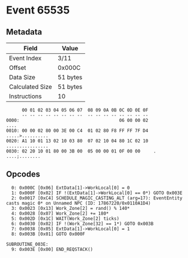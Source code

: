 # Event 65535

## Metadata

| Field           | Value    |
|-----------------|----------|
| Event Index     | 3/11     |
| Offset          | 0x000C   |
| Data Size       | 51 bytes |
| Calculated Size | 51 bytes |
| Instructions    | 10       |

```
      00 01 02 03 04 05 06 07  08 09 0A 0B 0C 0D 0E 0F
      -- -- -- -- -- -- -- --  -- -- -- -- -- -- -- --
0000:                                      06 00 00 02              ....
0010: 00 00 02 80 00 3E 00 C4  01 02 80 F8 FF FF 7F D4  .....>..........
0020: A1 10 01 13 02 10 03 80  07 02 10 04 80 1C 02 10  ................
0030: 02 20 10 01 80 00 3B 00  05 00 00 01 0F 00 00     . ....;........ 
```

## Opcodes

```
  0: 0x000C [0x06] ExtData[1]->WorkLocal[0] = 0
  1: 0x000F [0x02] IF !(ExtData[1]->WorkLocal[0] == 0*) GOTO 0x003E
  2: 0x0017 [0xC4] SCHEDULE_MAGIC_CASTING_ALT (arg=17): EventEntity casts magic 0* on Unnamed NPC (ID: 17867220/0x0110A1D4)
  3: 0x0023 [0x13] Work_Zone[2] = rand() % 140*
  4: 0x0028 [0x07] Work_Zone[2] += 180*
  5: 0x002D [0x1C] WAIT(Work_Zone[2] ticks)
  6: 0x0030 [0x02] IF !(Work_Zone[32] == 1*) GOTO 0x003B
  7: 0x0038 [0x05] ExtData[1]->WorkLocal[0] = 1
  8: 0x003B [0x01] GOTO 0x000F

SUBROUTINE_003E:
  9: 0x003E [0x00] END_REQSTACK()
```
